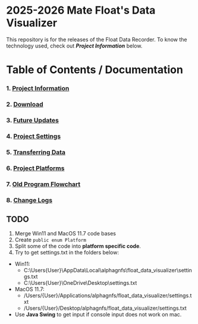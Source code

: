 # 2025-2026 Mate Float's Data Visualizer
This repository is for the releases of the Float Data Recorder. To know the technology used, check out _**Project Information**_ below.

# Table of Contents / Documentation

### 1. [Project Information](Documentation/ProjectInformation.md)
### 2. [Download](Documentation/Download.md)
### 3. [Future Updates](Documentation/FutureUpdates.md)
### 4. [Project Settings](Documentation/Settings.md)
### 5. [Transferring Data](Documentation/DataTransfer.md)
### 6. [Project Platforms](Documentation/Platforms.md)
### 7. [Old Program Flowchart](Documentation/flowchart/system_flowchart_1_outdated.png)
### 8. [Change Logs](Documentation/ChangeLog)


## TODO
1. Merge Win11 and MacOS 11.7 code bases
2. Create `public enum Platform`
3. Split some of the code into **platform specific code**.
4. Try to get settings.txt in the folders below:
- Win11:
    - C:\Users\{User}\AppData\Local\alphagnfs\float_data_visualizer\settings.txt
    - C:\Users\{User}\OneDrive\Desktop\settings.txt
- MacOS 11.7:
    - /Users/{User}/Applications/alphagnfs/float_data_visualizer/settings.txt
    - /Users/{User}/Desktop/alphagnfs/float_data_visualizer/settings.txt
- Use **Java Swing** to get input if console input does not work on mac.
